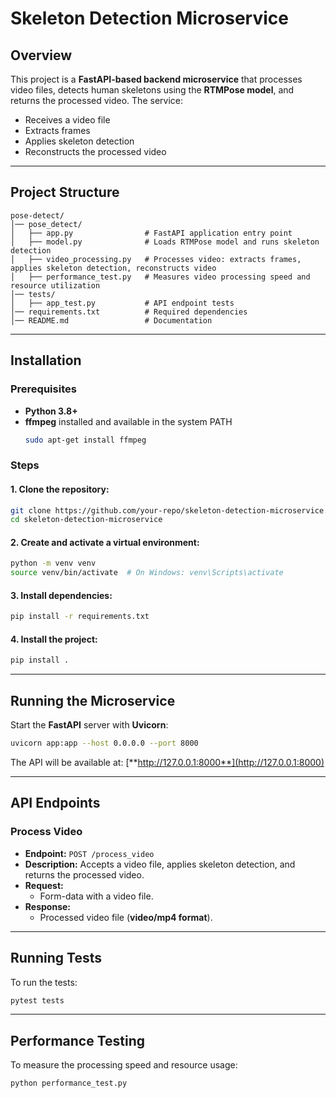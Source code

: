 # Skeleton Detection Microservice

## Overview

This project is a **FastAPI-based backend microservice** that processes video files, detects human skeletons using the **RTMPose model**, and returns the processed video. The service:

- Receives a video file
- Extracts frames
- Applies skeleton detection
- Reconstructs the processed video

---

## Project Structure

```
pose-detect/
│── pose_detect/
│   ├── app.py                # FastAPI application entry point
│   ├── model.py              # Loads RTMPose model and runs skeleton detection
│   ├── video_processing.py   # Processes video: extracts frames, applies skeleton detection, reconstructs video
│   ├── performance_test.py   # Measures video processing speed and resource utilization
│── tests/
│   ├── app_test.py           # API endpoint tests
│── requirements.txt          # Required dependencies
│── README.md                 # Documentation
```

---

## Installation

### Prerequisites

- **Python 3.8+**
- **ffmpeg** installed and available in the system PATH
  ```sh
  sudo apt-get install ffmpeg
  ```

### Steps

#### 1. Clone the repository:

```sh
git clone https://github.com/your-repo/skeleton-detection-microservice.git
cd skeleton-detection-microservice
```

#### 2. Create and activate a virtual environment:

```sh
python -m venv venv
source venv/bin/activate  # On Windows: venv\Scripts\activate
```

#### 3. Install dependencies:

```sh
pip install -r requirements.txt
```

#### 4. Install the project:

```sh
pip install .
```

---

## Running the Microservice

Start the **FastAPI** server with **Uvicorn**:

```sh
uvicorn app:app --host 0.0.0.0 --port 8000
```

The API will be available at: [**http://127.0.0.1:8000**](http://127.0.0.1:8000)

---

## API Endpoints

### Process Video

- **Endpoint:** `POST /process_video`
- **Description:** Accepts a video file, applies skeleton detection, and returns the processed video.
- **Request:**
  - Form-data with a video file.
- **Response:**
  - Processed video file (**video/mp4 format**).

---

## Running Tests

To run the tests:

```sh
pytest tests
```

---

## Performance Testing

To measure the processing speed and resource usage:

```sh
python performance_test.py
```

